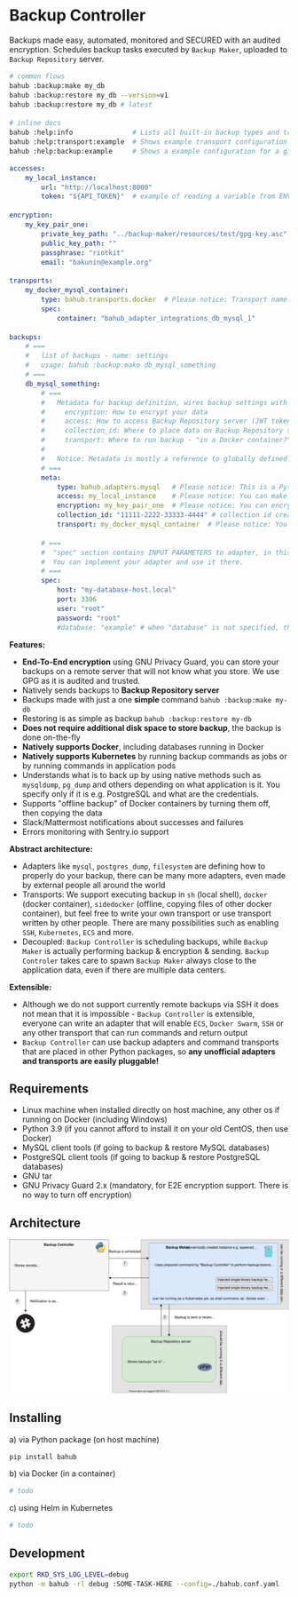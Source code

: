 Backup Controller
=================

Backups made easy, automated, monitored and SECURED with an audited encryption.
Schedules backup tasks executed by `Backup Maker`, uploaded to `Backup Repository` server.

```bash
# common flows
bahub :backup:make my_db
bahub :backup:restore my_db --version=v1
bahub :backup:restore my_db # latest

# inline docs
bahub :help:info               # Lists all built-in backup types and transports
bahub :help:transport:example  # Shows example transport configuration for given transport
bahub :help:backup:example     # Shows a example configuration for a given backup type
```

```yaml
accesses:
    my_local_instance:
        url: "http://localhost:8000"
        token: "${API_TOKEN}"  # example of reading a variable from ENVIRONMENT

encryption:
    my_key_pair_one:
        private_key_path: "../backup-maker/resources/test/gpg-key.asc"
        public_key_path: ""
        passphrase: "riotkit"
        email: "bakunin@example.org"

transports:
    my_docker_mysql_container:
        type: bahub.transports.docker  # Please notice: Transport name is a Python package path, unofficial transports are welcome!
        spec:
            container: "bahub_adapter_integrations_db_mysql_1"

backups:
    # ===
    #   list of backups - name: settings
    #   usage: bahub :backup:make db_mysql_something
    # ===
    db_mysql_something:
        # ===
        #   Metadata for backup definition, wires backup settings with those abstractions:
        #     encryption: How to encrypt your data
        #     access: How to access Backup Repository server (JWT token, url)
        #     collection_id: Where to place data on Backup Repository server (need to create a collection and copy it's id)
        #     transport: Where to run backup - "in a Docker container?", "in Kubernetes kind: Job?", "with kubectl exec?", "with docker exec?", "through ssh?"
        #
        #   Notice: Metadata is mostly a reference to globally defined settings in this YAML document
        # ===
        meta:
            type: bahub.adapters.mysql   # Please notice: This is a Python package path, unofficial adapters are welcome!
            access: my_local_instance    # Please notice: You can make backup to different remote servers
            encryption: my_key_pair_one  # Please notice: You can encrypt with different keys as you wish
            collection_id: "11111-2222-33333-4444" # collection id created on Backup Repository server (optional when saving backup to file only)
            transport: my_docker_mysql_container  # Please notice: You can execute the backup EVERYWHERE
            
        # ===
        #  "spec" section contains INPUT PARAMETERS to adapter, in this example to "bahub.adapters.mysql"
        #  You can implement your adapter and use it there.
        # ===
        spec:
            host: "my-database-host.local"
            port: 3306
            user: "root"
            password: "root"
            #database: "example" # when "database" is not specified, the all databases will be dumped
```

**Features:**
- **End-To-End encryption** using GNU Privacy Guard, you can store your backups on a remote server that will not know what you store. We use GPG as it is audited and trusted.
- Natively sends backups to **Backup Repository server**
- Backups made with just a one **simple** command `bahub :backup:make my-db`
- Restoring is as simple as backup `bahub :backup:restore my-db`
- **Does not require additional disk space to store backup**, the backup is done on-the-fly
- **Natively supports Docker**, including databases running in Docker
- **Natively supports Kubernetes** by running backup commands as jobs or by running commands in application pods
- Understands what is to back up by using native methods such as `mysqldump`, `pg_dump` and others depending on what application is it. You specify only if it is e.g. PostgreSQL and what are the credentials.
- Supports "offline backup" of Docker containers by turning them off, then copying the data
- Slack/Mattermost notifications about successes and failures
- Errors monitoring with Sentry.io support

**Abstract architecture:**
- Adapters like `mysql`, `postgres_dump`, `filesystem` are defining how to properly do your backup, there can be many more adapters, even made by external people all around the world
- Transports: We support executing backup in `sh` (local shell), `docker` (docker container), `sidedocker` (offline, copying files of other docker container), but feel free to write your own transport or use transport written by other people. There are many possibilities such as enabling `SSH`, `Kubernetes`, `ECS` and more.
- Decoupled: `Backup Controller` is scheduling backups, while `Backup Maker` is actually performing backup & encryption & sending. `Backup Controler` takes care to spawn `Backup Maker` always close to the application data, even if there are multiple data centers.

**Extensible:**
- Although we do not support currently remote backups via SSH it does not mean that it is impossible - `Backup Controller` is extensible, everyone can write an adapter that will enable `ECS`, `Docker Swarm`, `SSH`
  or any other transport that can run commands and return output
- `Backup Controller` can use backup adapters and command transports that are placed in other Python packages, so **any unofficial adapters and transports are easily pluggable!**

Requirements
------------

- Linux machine when installed directly on host machine, any other os if running on Docker (including Windows)
- Python 3.9 (if you cannot afford to install it on your old CentOS, then use Docker)
- MySQL client tools (if going to backup & restore MySQL databases)
- PostgreSQL client tools (if going to backup & restore PostgreSQL databases)
- GNU tar
- GNU Privacy Guard 2.x (mandatory, for E2E encryption support. There is no way to turn off encryption)

Architecture
------------

![](docs/backup-controller.svg)

Installing
----------

a) via Python package (on host machine)

```bash
pip install bahub
```

b) via Docker (in a container)

```bash
# todo
```

c) using Helm in Kubernetes

```bash
# todo
```

Development
-----------

```bash
export RKD_SYS_LOG_LEVEL=debug
python -m bahub -rl debug :SOME-TASK-HERE --config=./bahub.conf.yaml
```
